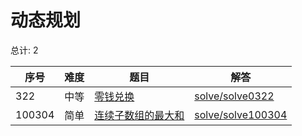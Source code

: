 # 动态规划

<!--- table -->

总计: 2

| 序号   | 难度 | 题目                                                                                        | 解答                                      |
| ------ | ---- | ------------------------------------------------------------------------------------------- | ----------------------------------------- |
| 322    | 中等 | [零钱兑换](https://leetcode-cn.com/problems/coin-change/)                                   | [solve/solve0322](../solve/solve0322)     |
| 100304 | 简单 | [连续子数组的最大和](https://leetcode-cn.com/problems/lian-xu-zi-shu-zu-de-zui-da-he-lcof/) | [solve/solve100304](../solve/solve100304) |
